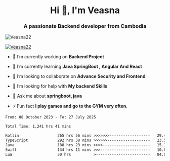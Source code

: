 <h1 align="center">Hi 👋, I'm Veasna</h1>
<h3 align="center">A passionate Backend developer from Cambodia</h3>

<p align="left"> <img src="https://komarev.com/ghpvc/?username=Veasna22&label=Profile%20views&color=0e75b6&style=flat" alt="Veasna22" /> </p>

<p align="left"> <a href="https://github.com/ryo-ma/github-profile-trophy"><img src="https://github-profile-trophy.vercel.app/?username=veasna22&theme=dracula" alt="Veasna22" /></a> </p>

- 🔭 I’m currently working on **Backend Project**

- 🌱 I’m currently learning **Java SpringBoot , Angular And React**

- 👯 I’m looking to collaborate on **Advance Security and Frontend**

- 🤝 I’m looking for help with **My backend Skills**

- 💬 Ask me about **springboot, java**

- ⚡ Fun fact **I play games and go to the GYM very often.**

<!--START_SECTION:waka-->

```txt
From: 08 October 2023 - To: 27 July 2025

Total Time: 1,241 hrs 41 mins

Kotlin                 365 hrs 56 mins >>>>>>>------------------   29.47 %
TypeScript             292 hrs 38 mins >>>>>>-------------------   23.57 %
Java                   188 hrs 23 mins >>>>---------------------   15.17 %
Swift                  134 hrs 11 mins >>>----------------------   10.81 %
Lua                    50 hrs          >------------------------   04.03 %
```

<!--END_SECTION:waka-->
